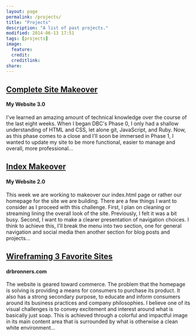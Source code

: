 ```yaml
---
layout: page
permalink: /projects/
title: "Projects"
description: "A list of past projects."
modified: 2014-06-13 17:51
tags: [projects]
image:
  feature: 
  credit: 
  creditlink: 
share: 
---
```


## [Complete Site Makeover](/complete-site-makeover/)

#### My Website 3.0

I've learned an amazing amount of technical knowledge over the course of the last eight weeks. When I began DBC's Phase 0, I only had a shallow understanding of HTML and CSS, let alone git, JavaScript, and Ruby. Now, as this phase comes to a close and I’ll soon be immersed in Phase 1, I wanted to update my site to be more functional, easier to manage and overall, more professional...

## [Index Makeover](/index-makeover/) 

#### My Website 2.0

This week we are working to makeover our index.html page or rather our homepage for the site we are building. There are a few things I want to consider as I proceed with this challenge. First, I plan on cleaning or streaming lining the overall look of the site. Previously, I felt it was a bit busy. Second, I want to make a clearer presentation of navigation choices. I think to achieve this, I'll break the menu into two section, one for general navigation and social media then another section for blog posts and projects...

## [Wireframing 3 Favorite Sites](/wireframing-3-favorite-sites/)

#### drbronners.com

The website is geared toward commerce. The problem that the homepage is solving is providing a means for consumers to purchase its product. It also has a strong secondary purpose, to educate and inform consumers around its business practices and company philosophies. I believe one of its visual challenges is to convey excitement and interest around what is basically just soap. This is achieved through a colorful and impactful image in its main content area that is surrounded by what is otherwise a clean white environment...